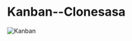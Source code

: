 ﻿# Kanban--Clonesasa
![Kanban](https://github.com/Nitinyadav237/Kanban-Clone/assets/113238477/22da52ff-9064-4280-a99c-74a86917d4d6)
